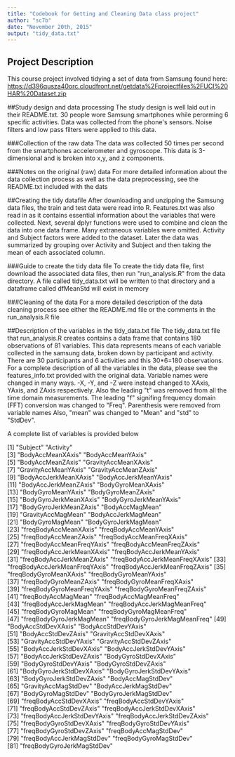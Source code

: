 ```yaml
---
title: "Codebook for Getting and Cleaning Data class project"
author: "sc7b"
date: "November 20th, 2015"
output: "tidy_data.txt"
---
```


## Project Description
This course project involved tidying a set of data from Samsung found here: https://d396qusza40orc.cloudfront.net/getdata%2Fprojectfiles%2FUCI%20HAR%20Dataset.zip

##Study design and data processing
The study design is well laid out in their README.txt. 30 people wore Samsung smartphones while perorming 6 specific activities.
Data was collected from the phone's sensors. Noise filters and low pass filters were applied to this data.

###Collection of the raw data
The data was collected 50 times per second from the smartphones accelerometer and gyroscope. This data is 3-dimensional and is broken into x,y, and z components.

###Notes on the original (raw) data 
For more detailed information about the data collection process as well as the data preprocessing, see the README.txt included with the dats

##Creating the tidy datafile
After downloading and unzipping the Samsung data files, the train and test data were read into R. Features.txt was also read in as it contains
essential information about the variables that were collected. Next, several dplyr functions were used to combine and clean the data into one
data frame. Many extraneous variables were omitted. Activity and Subject factors were added to the dataset. Later the data was summarized by
grouping over Activity and Subject and then taking the mean of each associated column.


###Guide to create the tidy data file
To create the tidy data file, first download the associated data files, then run "run_analysis.R" from the data directory. A file called
tidy_data.txt will be written to that directory and a dataframe called dfMeanStd will exist in memory

###Cleaning of the data
For a more detailed description of the data cleaning process see either the README.md file or the comments in the run_analysis.R file

##Description of the variables in the tidy_data.txt file
The tidy_data.txt file that run_analysis.R creates contains a data frame that contains 180 observations of 81 variables.
This data represents means of each variable collected in the samsung data, broken down by participant and activity.
There are 30 participants and 6 activities and this 30*6=180 observations.
For a complete description of all the variables in the data, please see the features_info.txt provided with the original data.
Variable names were changed in many ways. -X, -Y, and -Z were instead changed to XAxis, YAxis, and ZAxis respectively.
Also the leading "t" was removed from all the time domain measurements.
The leading "f" signifing frequency domain (FFT) conversion was changed to "Freq".
Parenthesis were removed from variable names
Also, "mean" was changed to "Mean" and "std" to "StdDev".

A complete list of variables is provided below

 [1] "Subject"                      "Activity"                    
 [3] "BodyAccMeanXAxis"             "BodyAccMeanYAxis"            
 [5] "BodyAccMeanZAxis"             "GravityAccMeanXAxis"         
 [7] "GravityAccMeanYAxis"          "GravityAccMeanZAxis"         
 [9] "BodyAccJerkMeanXAxis"         "BodyAccJerkMeanYAxis"        
[11] "BodyAccJerkMeanZAxis"         "BodyGyroMeanXAxis"           
[13] "BodyGyroMeanYAxis"            "BodyGyroMeanZAxis"           
[15] "BodyGyroJerkMeanXAxis"        "BodyGyroJerkMeanYAxis"       
[17] "BodyGyroJerkMeanZAxis"        "BodyAccMagMean"              
[19] "GravityAccMagMean"            "BodyAccJerkMagMean"          
[21] "BodyGyroMagMean"              "BodyGyroJerkMagMean"         
[23] "freqBodyAccMeanXAxis"         "freqBodyAccMeanYAxis"        
[25] "freqBodyAccMeanZAxis"         "freqBodyAccMeanFreqXAxis"    
[27] "freqBodyAccMeanFreqYAxis"     "freqBodyAccMeanFreqZAxis"    
[29] "freqBodyAccJerkMeanXAxis"     "freqBodyAccJerkMeanYAxis"    
[31] "freqBodyAccJerkMeanZAxis"     "freqBodyAccJerkMeanFreqXAxis"
[33] "freqBodyAccJerkMeanFreqYAxis" "freqBodyAccJerkMeanFreqZAxis"
[35] "freqBodyGyroMeanXAxis"        "freqBodyGyroMeanYAxis"       
[37] "freqBodyGyroMeanZAxis"        "freqBodyGyroMeanFreqXAxis"   
[39] "freqBodyGyroMeanFreqYAxis"    "freqBodyGyroMeanFreqZAxis"   
[41] "freqBodyAccMagMean"           "freqBodyAccMagMeanFreq"      
[43] "freqBodyAccJerkMagMean"       "freqBodyAccJerkMagMeanFreq"  
[45] "freqBodyGyroMagMean"          "freqBodyGyroMagMeanFreq"     
[47] "freqBodyGyroJerkMagMean"      "freqBodyGyroJerkMagMeanFreq" 
[49] "BodyAccStdDevXAxis"           "BodyAccStdDevYAxis"          
[51] "BodyAccStdDevZAxis"           "GravityAccStdDevXAxis"       
[53] "GravityAccStdDevYAxis"        "GravityAccStdDevZAxis"       
[55] "BodyAccJerkStdDevXAxis"       "BodyAccJerkStdDevYAxis"      
[57] "BodyAccJerkStdDevZAxis"       "BodyGyroStdDevXAxis"         
[59] "BodyGyroStdDevYAxis"          "BodyGyroStdDevZAxis"         
[61] "BodyGyroJerkStdDevXAxis"      "BodyGyroJerkStdDevYAxis"     
[63] "BodyGyroJerkStdDevZAxis"      "BodyAccMagStdDev"            
[65] "GravityAccMagStdDev"          "BodyAccJerkMagStdDev"        
[67] "BodyGyroMagStdDev"            "BodyGyroJerkMagStdDev"       
[69] "freqBodyAccStdDevXAxis"       "freqBodyAccStdDevYAxis"      
[71] "freqBodyAccStdDevZAxis"       "freqBodyAccJerkStdDevXAxis"  
[73] "freqBodyAccJerkStdDevYAxis"   "freqBodyAccJerkStdDevZAxis"  
[75] "freqBodyGyroStdDevXAxis"      "freqBodyGyroStdDevYAxis"     
[77] "freqBodyGyroStdDevZAxis"      "freqBodyAccMagStdDev"        
[79] "freqBodyAccJerkMagStdDev"     "freqBodyGyroMagStdDev"       
[81] "freqBodyGyroJerkMagStdDev"   